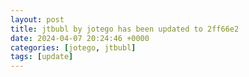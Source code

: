 ```yaml
---
layout: post
title: jtbubl by jotego has been updated to 2ff66e2
date: 2024-04-07 20:24:46 +0000
categories: [jotego, jtbubl]
tags: [update]
---
```


